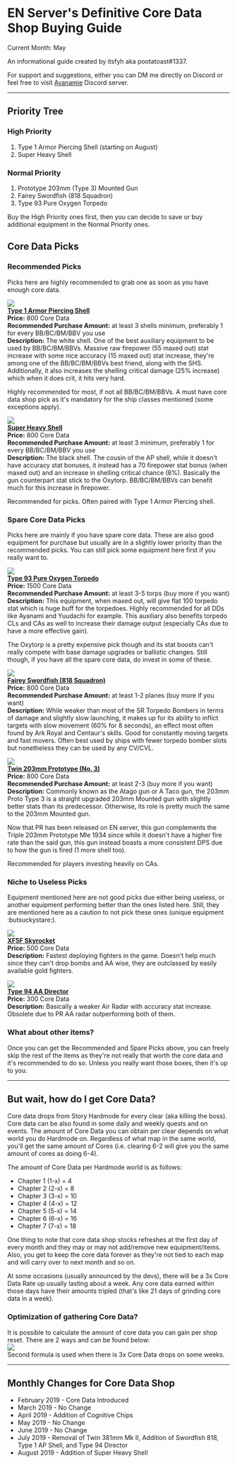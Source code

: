 # EN Server's Definitive Core Data Shop Buying Guide
Current Month: May

An informational guide created by itsfyh aka pootatoast#1337.

For support and suggestions, either you can DM me directly on Discord or feel free to visit [Ayanamie](https://discord.gg/adhCXnn) Discord server.

---

## Priority Tree
### High Priority
1. Type 1 Armor Piercing Shell (starting on August)
2. Super Heavy Shell

### Normal Priority
1. Prototype 203mm (Type 3) Mounted Gun
2. Fairey Swordfish (818 Squadron)
3. Type 93 Pure Oxygen Torpedo

Buy the High Priority ones first, then you can decide to save or buy additional equipment in the Normal Priority ones.

## Core Data Picks
### Recommended Picks

Picks here are highly recommended to grab one as soon as you have enough core data.

![](/Resources/SR_Type_1_AP_Shell.png)<br>
__[Type 1 Armor Piercing Shell]()__<br>
__Price:__ 800 Core Data<br>
__Recommended Purchase Amount:__ at least 3 shells minimum, preferably 1 for every BB/BC/BM/BBV you use<br>
__Description:__ The white shell. One of the best auxiliary equipment to be used by BB/BC/BM/BBVs. Massive raw firepower (55  maxed out) stat increase with some nice accuracy (15 maxed out) stat increase, they're among one of the BB/BC/BM/BBVs best friend, along with the SHS. Additionally, it also increases the shelling critical damage (25% increase) which when it does crit, it hits very hard.

Highly recommended for most, if not all BB/BC/BM/BBVs. A must have core data shop pick as it's mandatory for the ship classes mentioned (some exceptions apply).

![](/Resources/SR_Super_Heavy_Shell.png)<br>
__[Super Heavy Shell]()__<br>
__Price:__ 800 Core Data<br>
__Recommended Purchase Amount:__ at least 3 minimum, preferably 1 for every BB/BC/BM/BBV you use<br>
__Description:__ The black shell. The cousin of the AP shell, while it doesn't have accuracy stat bonuses, it instead has a 70 firepower stat bonus (when maxed out) and an increase in shelling critical chance (8%). Basically the gun counterpart stat stick to the Oxytorp. BB/BC/BM/BBVs can benefit much for this increase in firepower.

Recommended for picks. Often paired with Type 1 Armor Piercing shell.

### Spare Core Data Picks
Picks here are mainly if you have spare core data. These are also good equipment for purchase but usually are in a slightly lower priority than the recommended picks. You can still pick some equipment here first if you really want to.

![](/Resources/UR_Type_93_Oxytorp.png)<br>
__[Type 93 Pure Oxygen Torpedo]()__<br>
__Price:__ 1500 Core Data<br>
__Recommended Purchase Amount:__ at least 3-5 torps (buy more if you want)<br>
__Description:__ This equipment, when maxed out, will give flat 100 torpedo stat which is huge buff for the torpedoes. Highly recommended for all DDs like Ayanami and Yuudachi for example. This auxiliary also benefits torpedo CLs and CAs as well to increase their damage output (especially CAs due to have a more effective gain).

The Oxytorp is a pretty expensive pick though and its stat boosts can't really compete with base damage upgrades or ballistic changes. Still though, if you have all the spare core data, do invest in some of these.

![](/Resources/SR_Fairey_Swordfish_818.png)<br>
__[Fairey Swordfish (818 Squadron)]()__<br>
__Price:__ 800 Core Data<br>
__Recommended Purchase Amount:__ at least 1-2 planes (buy more if you want)<br>
__Description:__ While weaker than most of the SR Torpedo Bombers in terms of damage and slightly slow launching, it makes up for its ability to inflict targets with slow movement (60% for 8 seconds), an effect most often found by Ark Royal and Centaur's skills. Good for constantly moving targets and fast movers. Often best used by ships with fewer torpedo bomber slots but nonetheless they can be used by any CV/CVL.

![](/Resources/SR_Twin_203mm_No_3_Prototype.png)<br>
__[Twin 203mm Prototype (No. 3)]()__<br>
__Price:__ 800 Core Data<br>
__Recommended Purchase Amount:__ at least 2-3 (buy more if you want)<br>
__Description:__ Commonly known as the Atago gun or A Taco gun, the 203mm Proto Type 3 is a straight upgraded 203mm Mounted gun with slightly better stats than its predecessor. Otherwise, its role is pretty much the same to the 203mm Mounted gun.

Now that PR has been released on EN server, this gun complements the Triple 203mm Prototype Mle 1934 since while it doesn't have a higher fire rate than the said gun, this gun instead boasts a more consistent DPS due to how the gun is fired (1 more shell too).

Recommended for players investing heavily on CAs.

### Niche to Useless Picks
Equipment mentioned here are not good picks due either being useless, or another equipment performing better than the ones listed here. Still, they are mentioned here as a caution to not pick these ones (unique equipment :butsuckystare:).

![](/Resources/E_Grumman_XF5F_Skyrocket.png)<br>
__[XF5F Skyrocket]()__<br>
__Price:__ 500 Core Data<br>
__Description:__ Fastest deploying fighters in the game. Doesn't help much since they can't drop bombs and AA wise, they are outclassed by easily available gold fighters.

![](/Resources/E_Type_94_Director.png)<br>
__[Type 94 AA Director]()__<br>
__Price:__ 300 Core Data<br>
__Description:__ Basically a weaker Air Radar with accuracy stat increase. Obsolete due to PR AA radar outperforming both of them.


### What about other items?
Once you can get the Recommended and Spare Picks above, you can freely skip the rest of the items as they're not really that worth the core data and it's recommended to do so. Unless you really want those boxes, then it's up to you.

---

## But wait, how do I get Core Data?
Core data drops from Story Hardmode for every clear (aka killing the boss). Core data can be also found in some daily and weekly quests and on events. The amount of Core Data you can obtain per clear depends on what world you do Hardmode on. Regardless of what map in the same world, you'll get the same amount of Cores (i.e. clearing 6-2 will give you the same amount of cores as doing 6-4).

The amount of Core Data per Hardmode world is as follows:
- Chapter 1 (1-x) = 4
- Chapter 2 (2-x) = 8
- Chapter 3 (3-x) = 10
- Chapter 4 (4-x) = 12
- Chapter 5 (5-x) = 14
- Chapter 6 (6-x) = 16
- Chapter 7 (7-x) = 18

One thing to note that core data shop stocks refreshes at the first day of every month and they may or may not add/remove new equipment/items. Also, you get to keep the core data forever as they're not tied to each map and will carry over to next month and so on.

At some occasions (usually announced by the devs), there will be a 3x Core Data Rate up usually lasting about a week. Any core data earned within those days have their amounts tripled (that's like 21 days of grinding core data in a week).

### Optimization of gathering Core Data?
It is possible to calculate the amount of core data you can gain per shop reset. There are 2 ways and can be found below:<br>
![](/Resources/Formulas/Core_Data_Formula.png)<br>
Second formula is used when there is 3x Core Data drops on some weeks.

---

## Monthly Changes for Core Data Shop
- February 2019 - Core Data Introduced
- March 2019 - No Change
- April 2019 - Addition of Cognitive Chips
- May 2019 - No Change
- June 2019 - No Change
- July 2019 - Removal of Twin 381mm Mk II, Addition of Swordfish 818, Type 1 AP Shell, and Type 94 Director
- August 2019 - Addition of Super Heavy Shell

